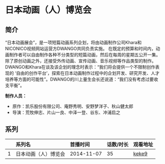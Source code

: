 # 日本动画（人）博览会


## 简介

“日本动画展会”，是一项短篇动画系列企划，将由动画制作公司Khara和NICONICO视频网站运营方DWANGO共同负责实施。
在既定的预算和时间内，动画制作者可以自由制作各种不分类型的短篇动画，然后在每周的星期五公开一集。
除了原创动画之外，还接受外传动画、宣传动画、音乐视频等作品类型的制作。DWANGO和Khara在谈及该企划的理念时表示：“我们将会提供一个不限制创作表现的
‘自由的创作平台’，探索在日本动画制作过程中的企划开发、研究开发、人才培养等方面的可能性”。DWANGO的川上量生会长还说道：“我们没有考虑过要收支平衡”。

**制作人员：**
- 原作：凯乐股份有限公司、庵野秀明、安野梦洋子、秋山健太郎
- 导演：荒牧伸志、片山一良、中泽一登、谷东、冲浦启之

## 系列

|     | 系列名        | 首播时间       | 话数/时长 | 观看地址                                                    |
| :-- | :--------- | :--------- | :---- | :------------------------------------------------------ |
| 1   | 日本动画（人）博览会 | 2014-11-07 | 35    | [keke9](https://www.keke9.app/play/20539-4-139392.html) |


